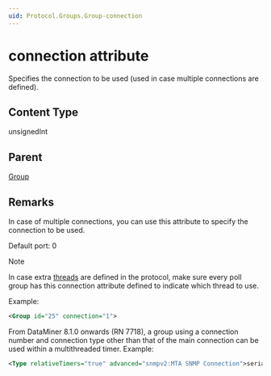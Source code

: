 ```yaml
---
uid: Protocol.Groups.Group-connection
---
```


# connection attribute

Specifies the connection to be used (used in case multiple connections are defined).

## Content Type

unsignedInt

## Parent

[Group](xref:Protocol.Groups.Group)

## Remarks

In case of multiple connections, you can use this attribute to specify the connection to be used.

Default port: 0

> [!NOTE]
> In case extra [threads](xref:Protocol.Threads.Thread) are defined in the protocol, make sure every poll group has this connection attribute defined to indicate which thread to use. 

Example:

```xml
<Group id="25" connection="1">
```

From DataMiner 8.1.0 onwards (RN 7718), a group using a connection number and connection type other than that of the main connection can be used within a multithreaded timer. Example:

```xml
<Type relativeTimers="true" advanced="snmpv2:MTA SNMP Connection">serial</Type>
```

